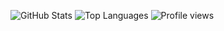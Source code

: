 ![GitHub Stats](https://github-readme-stats.vercel.app/api?username=Tharun075&show_icons=true)
![Top Languages](https://github-readme-stats.vercel.app/api/top-langs/?username=Tharun075)
![Profile views](https://komarev.com/ghpvc/?username=Tharun075)
